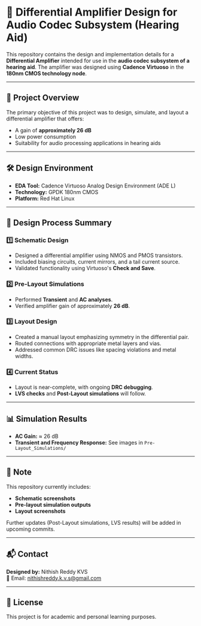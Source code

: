 # 📡 Differential Amplifier Design for Audio Codec Subsystem (Hearing Aid)

This repository contains the design and implementation details for a **Differential Amplifier** intended for use in the **audio codec subsystem of a hearing aid**. The amplifier was designed using **Cadence Virtuoso** in the **180nm CMOS technology node**.

---

## 📌 Project Overview

The primary objective of this project was to design, simulate, and layout a differential amplifier that offers:
- A gain of **approximately 26 dB**
- Low power consumption
- Suitability for audio processing applications in hearing aids

---

## 🛠️ Design Environment

- **EDA Tool:** Cadence Virtuoso Analog Design Environment (ADE L)
- **Technology:** GPDK 180nm CMOS
- **Platform:** Red Hat Linux

---

## 📑 Design Process Summary

### 1️⃣ Schematic Design  
- Designed a differential amplifier using NMOS and PMOS transistors.
- Included biasing circuits, current mirrors, and a tail current source.
- Validated functionality using Virtuoso's **Check and Save**.

### 2️⃣ Pre-Layout Simulations  
- Performed **Transient** and **AC analyses**.
- Verified amplifier gain of approximately **26 dB**.

### 3️⃣ Layout Design  
- Created a manual layout emphasizing symmetry in the differential pair.
- Routed connections with appropriate metal layers and vias.
- Addressed common DRC issues like spacing violations and metal widths.

### 4️⃣ Current Status  
- Layout is near-complete, with ongoing **DRC debugging**.
- **LVS checks** and **Post-Layout simulations** will follow.

---

## 📊 Simulation Results

- **AC Gain:** ≈ 26 dB  
- **Transient and Frequency Response:** See images in `Pre-Layout_Simulations/`

---

## 📌 Note

This repository currently includes:
- **Schematic screenshots**
- **Pre-layout simulation outputs**
- **Layout screenshots**

Further updates (Post-Layout simulations, LVS results) will be added in upcoming commits.

---

## 📬 Contact

**Designed by:** Nithish Reddy KVS  
📧 Email: nithishreddy.k.v.s@gmail.com  

---

## 📃 License

This project is for academic and personal learning purposes.
